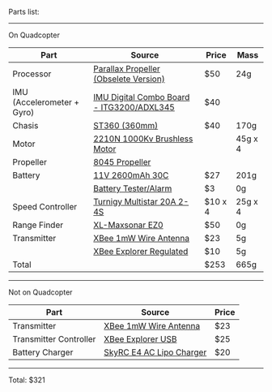 Parts list:

---
On Quadcopter

| Part | Source | Price | Mass |
| ------------- | ------------- | ------------- | ------------- |
| Processor | [Parallax Propeller (Obselete Version)](http://www.parallax.com/microcontrollers/propeller) | $50 | 24g |
| IMU (Accelerometer + Gyro) | [IMU Digital Combo Board - ITG3200/ADXL345](https://www.sparkfun.com/products/10121) | $40 |  |
| Chasis | [ST360 (360mm)](http://www.hobbyking.com/hobbyking/store/__28592__st360_quadcopter_frame_w_motors_and_propellers_360mm.html) | $40 | 170g |
| Motor | [2210N 1000Kv Brushless Motor](http://www.hobbyking.com/hobbyking/store/__8621__2210n_1000kv_brushless_motor.html) | | 45g x 4 |
| Propeller | [8045 Propeller](http://www.hobbyking.com/hobbyking/store/__22440__slow_fly_electric_prop_8045_sf_4_pc_green_.html) | |  |
| Battery | [11V 2600mAh 30C](http://www.headsuphobby.com/111v-2600mah-30C-DBY-Power-Lipo-Battery-F-232.htm) | $27 | 201g |
| | [Battery Tester/Alarm](http://www.amazon.com/Battery-Tester-Voltage-Buzzer-Alarm/dp/B005GJCJOA) | $3 |  0g |
| Speed Controller | [Turnigy Multistar 20A 2-4S](http://www.hobbyking.com/hobbyking/store/__25364__Turnigy_Multistar_20_Amp_Multi_rotor_Brushless_ESC_2_4S.html) | $10 x 4 | 25g x 4 |
| Range Finder | [XL-Maxsonar EZ0](https://www.sparkfun.com/products/9491) | $50 | 0g |
| Transmitter | [XBee 1mW Wire Antenna](https://www.sparkfun.com/products/8665) | $23 | 5g |
| | [XBee Explorer Regulated](https://www.sparkfun.com/products/11373) | $10 | 5g |
| Total | | $253 | 665g |

---
Not on Quadcopter

| Part | Source | Price |
| ------------- | ------------- | ------------- |
| Transmitter | [XBee 1mW Wire Antenna](https://www.sparkfun.com/products/8665) | $23 |
| Transmitter Controller | [XBee Explorer USB](https://www.sparkfun.com/products/8687) | $25 |
| Battery Charger | [SkyRC E4 AC Lipo Charger](http://www.headsuphobby.com/SkyRC-E4-AC-Balance-Charger-for-2-3-4-Cell-Lipo-Batteries-G-266.htm) | $20 |

---

Total: $321
